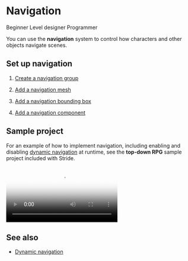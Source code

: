 # Navigation

<span class="badge text-bg-primary">Beginner</span>
<span class="badge text-bg-success">Level designer</span>
<span class="badge text-bg-success">Programmer</span>

You can use the **navigation** system to control how characters and other objects navigate scenes.

## Set up navigation

1. [Create a navigation group](navigation-groups.md)

2. [Add a navigation mesh](navigation-meshes.md)

3. [Add a navigation bounding box](navigation-bounding-boxes.md)

4. [Add a navigation component](navigation-components.md)

## Sample project

For an example of how to implement navigation, including enabling and disabling [dynamic navigation](dynamic-navigation.md) at runtime, see the **top-down RPG** sample project included with Stride.

<p>
<video autoplay loop class="responsive-video" poster="media/NoOutlineAE.jpg">
   <source src="media/NoOutlineAE.mp4" type="video/mp4">
</video>
</p>

## See also

* [Dynamic navigation](dynamic-navigation.md)
